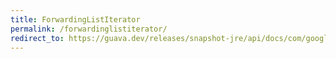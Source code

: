 ```yaml
---
title: ForwardingListIterator
permalink: /forwardinglistiterator/
redirect_to: https://guava.dev/releases/snapshot-jre/api/docs/com/google/common/collect/ForwardingListIterator.html
---
```

